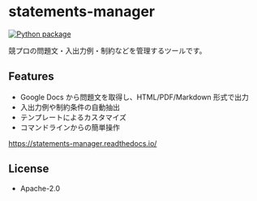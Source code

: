 # statements-manager

[![Python package](https://github.com/tsutaj/statements-manager/actions/workflows/python-package.yml/badge.svg)](https://github.com/tsutaj/statements-manager/actions/workflows/python-package.yml)

競プロの問題文・入出力例・制約などを管理するツールです。

## Features

- Google Docs から問題文を取得し、HTML/PDF/Markdown 形式で出力
- 入出力例や制約条件の自動抽出
- テンプレートによるカスタマイズ
- コマンドラインからの簡単操作

https://statements-manager.readthedocs.io/

## License

- Apache-2.0
